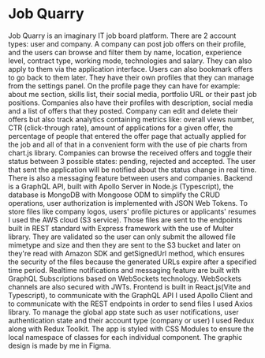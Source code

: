 # Job Quarry
Job Quarry is an imaginary IT job board platform. There are 2 account types: user and company. A company can post job offers on their profile, and the users can browse and filter them by name, location, experience level, contract type, working mode, technologies and salary. They can also apply to them via the application interface. Users can also bookmark offers to go back to them later. They have their own profiles that they can manage from the settings panel. On the profile page they can have for example: about me section, skills list, their social media, portfolio URL or their past job positions. Companies also have their profiles with description, social media and a list of offers that they posted. Company can edit and delete their offers but also track analytics containing metrics like: overall views number, CTR (click-through rate), amount of applications for a given offer, the percentage of people that entered the offer page that actually applied for the job and all of that in a convenient form with the use of pie charts from chart.js library. Companies can browse the received offers and toggle their status between 3 possible states: pending, rejected and accepted. The user that sent the application will be notified about the status change in real time. There is also a messaging feature between users and companies. Backend is a GraphQL API, built with Apollo Server in Node.js (Typescript), the database is MongoDB with Mongoose ODM to simplify the CRUD operations, user authorization is implemented with JSON Web Tokens. To store files like company logos, users' profile pictures or applicants' resumes I used the AWS cloud (S3 service). Those files are sent to the endpoints built in REST standard with Express framework with the use of Multer library. They are validated so the user can only submit the allowed file mimetype and size and then they are sent to the S3 bucket and later on they're read with Amazon SDK and getSignedUrl method, which ensures the security of the files because the generated URLs expire after a specified time period. Realtime notifications and messaging feature are built with GraphQL Subscriptions based on WebSockets technology. WebSockets channels are also secured with JWTs. Frontend is built in React.js(Vite and Typescript), to communicate with the GraphQL API I used Apollo Client and to communicate with the REST endpoints in order to send files I used Axios library. To manage the global app state such as user notifications, user authentication state and their account type (company or user) I used Redux along with Redux Toolkit. The app is styled with CSS Modules to ensure the local namespace of classes for each individual component. The graphic design is made by me in Figma.
